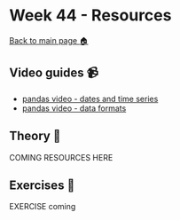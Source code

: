 # Week 44 - Resources

[Back to main page :house:](https://github.com/kokchun/Databehandling-21)

## Video guides :video_camera:

- [pandas video - dates and time series][pandas_vid_dates]
- [pandas video - data formats][pandas_vid_formats]

[pandas_vid_dates]: https://www.youtube.com/watch?v=UFuo7EHI8zc&list=RDCMUCCezIgC97PvUuR4_gbFUs5g&index=10
[pandas_vid_formats]: https://www.youtube.com/watch?v=N6hyN6BW6ao&list=RDCMUCCezIgC97PvUuR4_gbFUs5g&index=11


## Theory :book:

COMING RESOURCES HERE

## Exercises :running:

EXERCISE coming